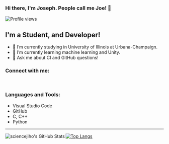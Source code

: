 ### Hi there, I'm Joseph. People call me Joe! 👋
![Profile views](https://gpvc.arturio.dev/sciencejiho)
## I'm a Student, and Developer!
- 🔭 I’m currently studying in University of Illinois at Urbana-Champaign.
- 🌱 I’m currently learning machine learning and Unity.
- 💬 Ask me about CI and GitHub questions!

### Connect with me:
<br />

### Languages and Tools:
- Visual Studio Code
- GitHub
- C, C++
- Python

---

<img align="left" alt="sciencejiho's GitHub Stats" src="https://github-readme-stats.vercel.app/api?username=sciencejiho&show_icons=true&hide_border=true&theme=gruvbox&count_private=true&hide=prs,contribs"/>

[![Top Langs](https://github-readme-stats.vercel.app/api/top-langs/?username=sciencejiho&theme=gruvbox&count_private=true&layout=compact)](https://github.com/sciencejiho/)

